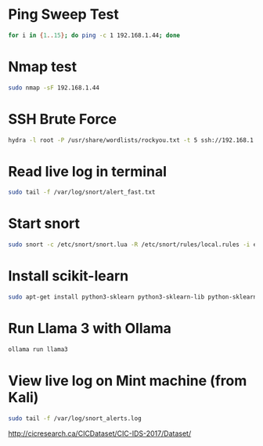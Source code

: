 # Ping Sweep Test
```bash
for i in {1..15}; do ping -c 1 192.168.1.44; done
```

# Nmap test
```bash
sudo nmap -sF 192.168.1.44
```

# SSH Brute Force
```bash
hydra -l root -P /usr/share/wordlists/rockyou.txt -t 5 ssh://192.168.1.44
```

# Read live log in terminal
```bash
sudo tail -f /var/log/snort/alert_fast.txt
```

# Start snort
```bash
sudo snort -c /etc/snort/snort.lua -R /etc/snort/rules/local.rules -i eth0 -k none -l /var/log/snort
```

# Install scikit-learn
```bash
sudo apt-get install python3-sklearn python3-sklearn-lib python-sklearn-doc
```

# Run Llama 3 with Ollama
```bash
ollama run llama3
```
# View live log on Mint machine (from Kali)
```bash
sudo tail -f /var/log/snort_alerts.log
```
http://cicresearch.ca/CICDataset/CIC-IDS-2017/Dataset/